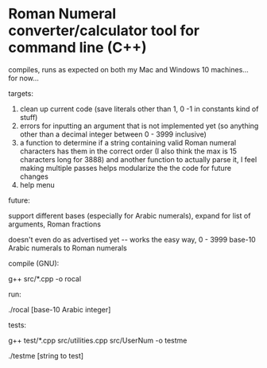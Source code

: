 # Roman Numeral converter/calculator tool for command line (C++)

compiles, runs as expected on both my Mac and Windows 10 machines... for now...

targets:

1. clean up current code (save literals other than 1, 0 -1 in constants kind of stuff)
2. errors for inputting an argument that is not implemented yet (so anything other than a decimal integer between 0 - 3999 inclusive)
3. a function to determine if a string containing valid Roman numeral characters has them in the correct order (I also think the max is 15 characters long for 3888) and another function to actually parse it, I feel making multiple passes helps
modularize the the code for future changes
4. help menu

future:

support different bases (especially for Arabic numerals), expand for list of arguments, Roman fractions


doesn't even do as advertised yet -- works the easy way, 0 - 3999 base-10 Arabic numerals to Roman numerals

compile (GNU):

g++ src/*.cpp -o rocal

run:

./rocal [base-10 Arabic integer]

tests:

g++ test/*.cpp src/utilities.cpp src/UserNum -o testme

./testme [string to test]
